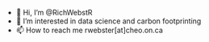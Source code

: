 - 👋 Hi, I’m @RichWebstR
- 👀 I’m interested in data science and carbon footprinting
- 📫 How to reach me rwebster[at]cheo.on.ca

